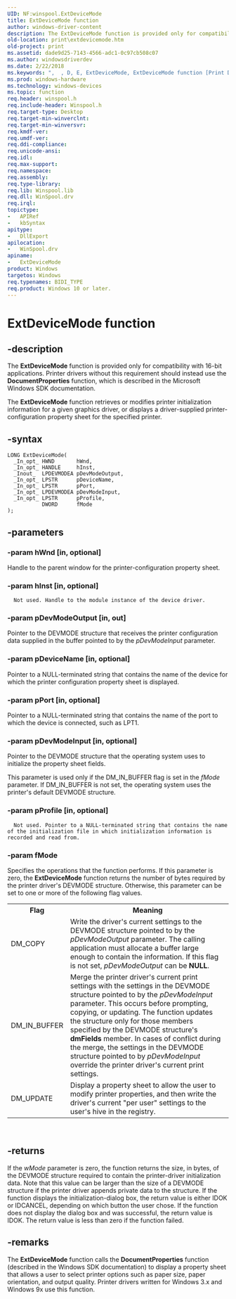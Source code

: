 ```yaml
---
UID: NF:winspool.ExtDeviceMode
title: ExtDeviceMode function
author: windows-driver-content
description: The ExtDeviceMode function is provided only for compatibility with 16-bit applications.
old-location: print\extdevicemode.htm
old-project: print
ms.assetid: dade9d25-7143-4566-adc1-0c97cb508c07
ms.author: windowsdriverdev
ms.date: 2/22/2018
ms.keywords: ",  , D, E, ExtDeviceMode, ExtDeviceMode function [Print Devices], M, c, d, e, i, o, print.extdevicemode, spoolfnc_56c49c94-99f4-43b9-90eb-189041a1dd3a.xml, t, v, winspool/ExtDeviceMode, x"
ms.prod: windows-hardware
ms.technology: windows-devices
ms.topic: function
req.header: winspool.h
req.include-header: Winspool.h
req.target-type: Desktop
req.target-min-winverclnt: 
req.target-min-winversvr: 
req.kmdf-ver: 
req.umdf-ver: 
req.ddi-compliance: 
req.unicode-ansi: 
req.idl: 
req.max-support: 
req.namespace: 
req.assembly: 
req.type-library: 
req.lib: Winspool.lib
req.dll: WinSpool.drv
req.irql: 
topictype:
-	APIRef
-	kbSyntax
apitype:
-	DllExport
apilocation:
-	WinSpool.drv
apiname:
-	ExtDeviceMode
product: Windows
targetos: Windows
req.typenames: BIDI_TYPE
req.product: Windows 10 or later.
---
```


# ExtDeviceMode function


## -description


The <b>ExtDeviceMode</b> function is provided only for compatibility with 16-bit applications. Printer drivers without this requirement should instead use the <b>DocumentProperties</b> function, which is described in the Microsoft Windows SDK documentation.

The <b>ExtDeviceMode</b> function retrieves or modifies printer initialization information for a given graphics driver, or displays a driver-supplied printer-configuration property sheet for the specified printer.


## -syntax


````
LONG ExtDeviceMode(
  _In_opt_ HWND       hWnd,
  _In_opt_ HANDLE     hInst,
  _Inout_  LPDEVMODEA pDevModeOutput,
  _In_opt_ LPSTR      pDeviceName,
  _In_opt_ LPSTR      pPort,
  _In_opt_ LPDEVMODEA pDevModeInput,
  _In_opt_ LPSTR      pProfile,
           DWORD      fMode
);
````


## -parameters




### -param hWnd [in, optional]

Handle to the parent window for the printer-configuration property sheet.


### -param hInst [in, optional]


      Not used. Handle to the module instance of the device driver. 


### -param pDevModeOutput [in, out]

Pointer to the DEVMODE structure that receives the printer configuration data supplied in the buffer pointed to by the <i>pDevModeInput</i> parameter. 


### -param pDeviceName [in, optional]

Pointer to a NULL-terminated string that contains the name of the device for which the printer configuration property sheet is displayed.


### -param pPort [in, optional]

Pointer to a NULL-terminated string that contains the name of the port to which the device is connected, such as LPT1.


### -param pDevModeInput [in, optional]

Pointer to the DEVMODE structure that the operating system uses to initialize the property sheet fields. 

This parameter is used only if the DM_IN_BUFFER flag is set in the <i>fMode</i> parameter. If DM_IN_BUFFER is not set, the operating system uses the printer's default DEVMODE structure.


### -param pProfile [in, optional]


      Not used. Pointer to a NULL-terminated string that contains the name of the initialization file in which initialization information is recorded and read from. 


### -param fMode

Specifies the operations that the function performs. If this parameter is zero, the <b>ExtDeviceMode</b> function returns the number of bytes required by the printer driver's DEVMODE structure. Otherwise, this parameter can be set to one or more of the following flag values.

<table>
<tr>
<th>Flag</th>
<th>Meaning</th>
</tr>
<tr>
<td>
DM_COPY

</td>
<td>
Write the driver's current settings to the DEVMODE structure pointed to by the <i>pDevModeOutput</i> parameter. The calling application must allocate a buffer large enough to contain the information. If this flag is not set, <i>pDevModeOutput</i> can be <b>NULL</b>.

</td>
</tr>
<tr>
<td>
DM_IN_BUFFER

</td>
<td>
Merge the printer driver's current print settings with the settings in the DEVMODE structure pointed to by the <i>pDevModeInput</i> parameter. This occurs before prompting, copying, or updating. The function updates the structure only for those members specified by the DEVMODE structure's <b>dmFields</b> member. In cases of conflict during the merge, the settings in the DEVMODE structure pointed to by <i>pDevModeInput</i> override the printer driver's current print settings.

</td>
</tr>
<tr>
<td>
DM_UPDATE

</td>
<td>
Display a property sheet to allow the user to modify printer properties, and then write the driver's current "per user" settings to the user's hive in the registry. 

</td>
</tr>
</table>
 


## -returns



If the <i>wMode</i> parameter is zero, the function returns the size, in bytes, of the DEVMODE structure required to contain the printer-driver initialization data. Note that this value can be larger than the size of a DEVMODE structure if the printer driver appends private data to the structure. If the function displays the initialization-dialog box, the return value is either IDOK or IDCANCEL, depending on which button the user chose. If the function does not display the dialog box and was successful, the return value is IDOK. The return value is less than zero if the function failed. 




## -remarks



The <b>ExtDeviceMode</b> function calls the <b>DocumentProperties</b> function (described in the Windows SDK documentation) to display a property sheet that allows a user to select printer options such as paper size, paper orientation, and output quality. Printer drivers written for Windows 3.x and Windows 9x use this function. 



